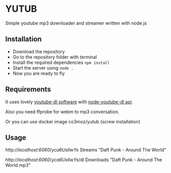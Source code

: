 YUTUB
============

Simple youtube mp3 downloader and streamer written with node.js


Installation
---------------

* Download the repository
* Go to the repository folder with terminal
* Install the required dependencies `npm install`
* Start the server using `node .`
* Now you are ready to fly

Requirements
----------------

It uses lovely [youtube-dl software](https://github.com/rg3/youtube-dl) with [node-youtube-dl api](https://github.com/przemyslawpluta/node-youtube-dl).

Also you need ffprobe for webm to mp3 conversation.

Or you can use docker image co3moz/yutub (screw installation)

Usage
---------------

http://_localhost:6060_/_yca6UsllwYs_
Streams "Daft Punk - Around The World"

http://_localhost:6060_/_yca6UsllwYs_/dl
Downloads "Daft Punk - Around The World.mp3"

